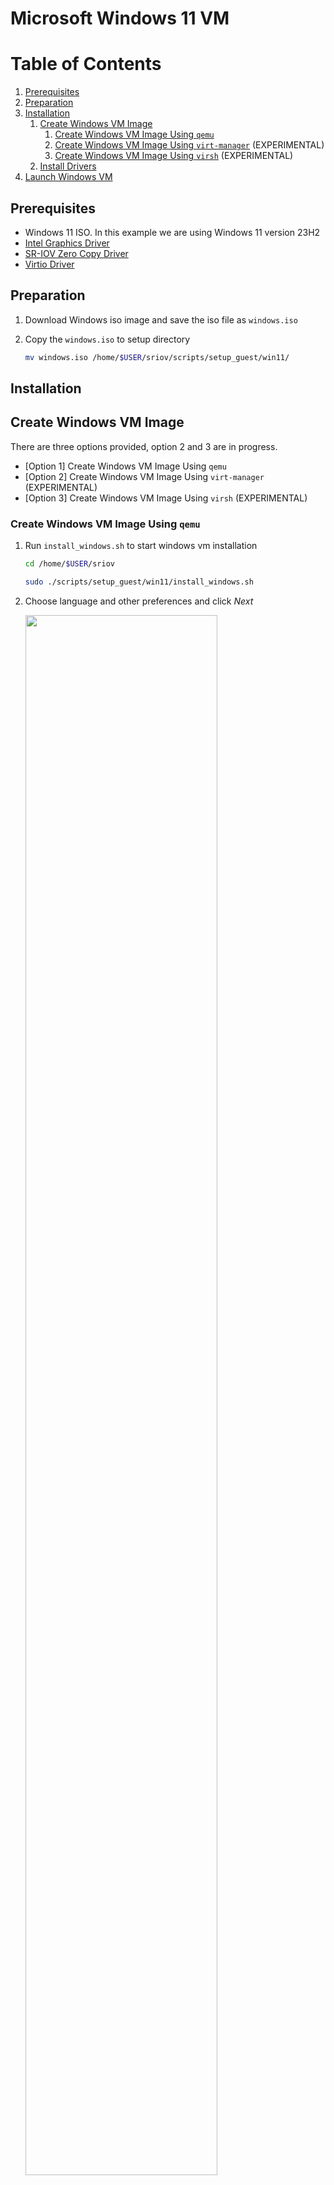 <a name="win11-vm-top"></a>

# Microsoft Windows 11 VM

<!-- TABLE OF CONTENTS -->
# Table of Contents
1. [Prerequisites](#prerequisites)
1. [Preparation](#preparation)
1. [Installation](#installation)
    1. [Create Windows VM Image](#create-windows-vm-image)
        1. [Create Windows VM Image Using `qemu`](#create-windows-vm-image-using-qemu)
        1. [Create Windows VM Image Using `virt-manager`](#create-windows-vm-image-using-virt-manager) (EXPERIMENTAL)
        1. [Create Windows VM Image Using `virsh`](#create-windows-vm-image-using-virsh) (EXPERIMENTAL)
    1. [Install Drivers](#install-drivers)
1. [Launch Windows VM](#launch-windows-vm)

## Prerequisites

* Windows 11 ISO. In this example we are using Windows 11 version 23H2
* [Intel Graphics Driver](https://www.intel.com/content/www/us/en/secure/design/confidential/software-kits/kit-details.html?kitId=816432)
* [SR-IOV Zero Copy Driver](https://www.intel.com/content/www/us/en/download/816539/nex-display-virtualization-drivers-for-alder-lake-s-p-n-and-raptor-lake-s-p-sr-p-core-ps-amston-lake.html?cache=1708585927)
* [Virtio Driver](https://fedorapeople.org/groups/virt/virtio-win/direct-downloads/archive-virtio/virtio-win-0.1.221-1/virtio-win.iso)

## Preparation

1. Download Windows iso image and save the iso file as `windows.iso`

2. Copy the `windows.iso` to setup directory

    ```sh
    mv windows.iso /home/$USER/sriov/scripts/setup_guest/win11/
    ```

## Installation

## Create Windows VM Image

There are three options provided, option 2 and 3 are in progress.

* [Option 1] Create Windows VM Image Using `qemu`
* [Option 2] Create Windows VM Image Using `virt-manager` (EXPERIMENTAL)
* [Option 3] Create Windows VM Image Using `virsh` (EXPERIMENTAL)

### Create Windows VM Image Using `qemu`

1. Run `install_windows.sh` to start windows vm installation

    ```sh
    cd /home/$USER/sriov

    sudo ./scripts/setup_guest/win11/install_windows.sh
    ```

2. Choose language and other preferences and click *Next*

    <img src=./media/winsetup1.png width="80%">

3. Select *Drive 0 Unallocated Space* and click *Next* and wait for Windows installation to succeed

    <img src=./media/winsetup2.png width="80%">

4. Disable the automatic updates temporarily with the following steps: open *Settings* -> click *Windows Update* -> click *Check for updates* and wait for all updates to complete -> click *Pause for 1 week*

5. Shutdown the Windows guest

6. [Optional] Install multiple windows VMs

    *Note: Specifying the `install_multiple_windows.sh -n 2` option will install 2 virtual machines*

    ```sh
    cd /home/$USER/sriov

    sudo ./scripts/setup_guest/win11/install_multiple_windows.sh -n 2
    ```

### Create Windows VM Image Using `virt-manager` (EXPERIMENTAL)

1. Run `virt-manager` to start idv guest installation.

    ```sh
    virt-manager
    ```

2. Choose ISO install media

    <img src=./media/virtsetup1.png width="80%">
    <img src=./media/virtsetup2.png width="80%">

3. Choose memory and cpu settings

    <img src=./media/virtsetup3.png width="80%">

4. Create a disk image for virtual machine

    <img src=./media/virtsetup4.png width="80%">

5. Customize configuration. *Customize configuration before install* -> click *Finish* 

    <img src=./media/virtsetup5.png width="80%">

6. Choose firmware. Click *Firmware* and choose **UEFI X86_64: /usr/share/OVMF/OVMF_CODE_4M.ms.fd** -> click *Apply* -> click *Begin Installation*

    <img src=./media/virtsetup6.png width="80%">

    Please follow the installation steps until the installation is successful.

7. Shutdown the Windows guest

8. [Optional] Install Multiple idv Guest VMs. Please refer to the steps 2 to 5

### Create Windows VM Image Using `virsh` (EXPERIMENTAL)

1. Run `virsh_install_windows.sh` to start idv guest installation.

    ```sh
    cd /home/$USER/sriov

    sudo ./scripts/setup_guest/win11/virsh_install_windows.sh
    ```

2. Follow Windows installation steps until installation is successful.

    *Note: To view all guest vms, run `sudo virsh list --all`*

    ```sh
    sudo virsh list --all
    ```

    output:
    ```sh
    Id   Name    State
    ------------------------
    1    win11   running
    ```

3. Shutdown the Windows guest

## Install Drivers

1. Download Intel Graphics Driver to Windows desktop.

2. Unzip SR-IOV Zero Copy Driver installer, search for 'Windows PowerShell' and run it as an administrator. Make sure SR-IOV Zero Copy Driver is successfully installed

    ```sh
    C:\> Set-ExecutionPolicy -ExecutionPolicy AllSigned -Scope CurrentUser
    C:\> .\DVInstaller.ps1
    ```

    <img src=./media/zerocopydrv.png width="80%">

3. Unzip Intel Graphics Driver installer and navigate into the install folder and double click on installer.exe to launch the 
installer. Make sure Intel Graphics Driver is successfully installed.

    <img src=./media/gfxdrvinstall.png width="80%">
    <img src=./media/gfxdrv.png width="80%">

## Launch Windows VM

There are three options provided, option 2 and 3 are in progress. Choose the corresponding launch method according to your installation method.

* [Option 1] Launch From `qemu`
* [Option 2] Launch From `virt-manager` (EXPERIMENTAL)
* [Option 3] Launch From `virsh` (EXPERIMENTAL)

### Launch From `qemu`

1. Run `start_windows.sh` to launch windows virtual machine

    ```sh
    cd /home/$USER/sriov

    sudo ./scripts/setup_guest/win11/start_windows.sh
    ```

2. Launch multiple virtual machines

    *Note: Specifying the `start_multiple_windows.sh -n 2` option will launch 2 virtual machines installed by `install_multiple_windows.sh`*

    ```sh
    cd /home/$USER/sriov

    sudo ./scripts/setup_guest/win11/start_multiple_windows.sh -n 2
    ```

### Launch From `virt-manager` (EXPERIMENTAL)

1. Run `virt-manager` to launch windows virtual machine


    ```sh
    virt-manager
    ```

    <img src=./media/virtstart1.png width="80%">

### Launch From `virsh` (EXPERIMENTAL)

1. Run `virsh` to launch windows virtual machine

    ```sh
    sudo virsh start win11
    ```

<p align="right">(<a href="#win11-vm-top">back to top</a>)</p>
